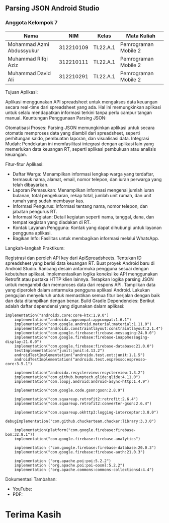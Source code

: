 ## Parsing JSON Android Studio

### Anggota Kelompok 7 <br>

| Nama                      | NIM       | Kelas     | Mata Kuliah          |
| ------------------------- | --------- | --------- | -------------------- |
| Mohammad Azmi Abdussyukur | 312210109 | TI.22.A.1 | Pemrograman Mobile 2 |
| Muhammad Rifqi Aziz       | 312210111 | TI.22.A.1 | Pemrograman Mobile 2 |
| Muhammad David Ali        | 312210291 | TI.22.A.1 | Pemrograman Mobile 2 |


Tujuan Aplikasi:

Aplikasi menggunakan API spreadsheet untuk mengakses data keuangan secara real-time dari spreadsheet yang ada. Hal ini memungkinkan aplikasi untuk selalu mendapatkan informasi terkini tanpa perlu campur tangan manual.
Keuntungan Penggunaan Parsing JSON:

Otomatisasi Proses: Parsing JSON memungkinkan aplikasi untuk secara otomatis memproses data yang diambil dari spreadsheet, seperti perhitungan saldo, pembuatan laporan, dan visualisasi data.
Integrasi Mudah: Pendekatan ini memfasilitasi integrasi dengan aplikasi lain yang memerlukan data keuangan RT, seperti aplikasi pembukuan atau analisis keuangan.


Fitur-fitur Aplikasi:

- Daftar Warga: Menampilkan informasi lengkap warga yang terdaftar, termasuk nama, alamat, email, nomor telepon, dan iuran perwarga yang telah dibayarkan.
- Laporan Pemasukan: Menampilkan informasi mengenai jumlah iuran bulanan, total pengeluaran, rekap total, jumlah unit rumah, dan unit rumah yang sudah membayar kas.
- Informasi Pengurus: Informasi tentang nama, nomor telepon, dan jabatan pengurus RT.
- Informasi Kegiatan: Detail kegiatan seperti nama, tanggal, dana, dan tempat kegiatan yang diadakan di RT.
- Kontak Layanan Pengguna: Kontak yang dapat dihubungi untuk layanan pengguna aplikasi.
- Bagikan Info: Fasilitas untuk membagikan informasi melalui WhatsApp.


Langkah-langkah Praktikum:

Registrasi dan peroleh API key dari ApiSpreadsheets.
Tentukan ID spreadsheet yang berisi data keuangan RT.
Buat proyek Android baru di Android Studio.
Rancang desain antarmuka pengguna sesuai dengan kebutuhan aplikasi.
Implementasikan logika koneksi ke API menggunakan Retrofit atau pustaka HTTP klien lainnya.
Terapkan logika parsing JSON untuk mengambil dan memproses data dari respons API.
Tampilkan data yang diperoleh dalam antarmuka pengguna aplikasi Android.
Lakukan pengujian menyeluruh untuk memastikan semua fitur berjalan dengan baik dan data ditampilkan dengan benar.
Build Gradle Dependencies:
Berikut adalah daftar dependensi yang digunakan dalam aplikasi:

```
implementation("androidx.core:core-ktx:1.9.0")
    implementation("androidx.appcompat:appcompat:1.6.1")
    implementation("com.google.android.material:material:1.11.0")
    implementation("androidx.constraintlayout:constraintlayout:2.1.4")
    implementation("com.google.firebase:firebase-messaging:24.0.0")
    implementation("com.google.firebase:firebase-inappmessaging-display:21.0.0")
    implementation("com.google.firebase:firebase-database:21.0.0")
    testImplementation("junit:junit:4.13.2")
    androidTestImplementation("androidx.test.ext:junit:1.1.5")
    androidTestImplementation("androidx.test.espresso:espresso-core:3.5.1")

    implementation("androidx.recyclerview:recyclerview:1.3.2")
    implementation("com.github.bumptech.glide:glide:4.11.0")
    implementation("com.loopj.android:android-async-http:1.4.9")

    implementation("com.google.code.gson:gson:2.8.9")

    implementation("com.squareup.retrofit2:retrofit:2.6.4")
    implementation("com.squareup.retrofit2:converter-gson:2.6.4")

    implementation("com.squareup.okhttp3:logging-interceptor:3.8.0")
    debugImplementation("com.github.chuckerteam.chucker:library:3.3.0")

    implementation(platform("com.google.firebase:firebase-bom:32.8.1"))
    implementation("com.google.firebase:firebase-analytics")

    implementation ("com.google.firebase:firebase-database:20.0.3")
    implementation("com.google.firebase:firebase-auth:21.0.3")

    implementation ("org.apache.poi:poi:5.2.2")
    implementation ("org.apache.poi:poi-ooxml:5.2.2")
    implementation ("org.apache.commons:commons-collections4:4.4")
```

Dokumentasi Tambahan:
- YouTube: 
- PDF: 

# Terima Kasih

